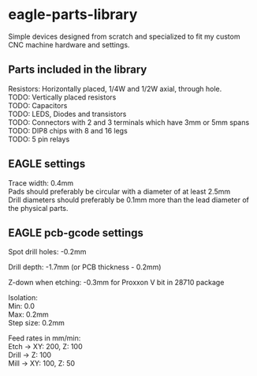 # eagle-parts-library
Simple devices designed from scratch and specialized to fit my custom CNC machine hardware and settings.  

## Parts included in the library
Resistors: Horizontally placed, 1/4W and 1/2W axial, through hole.  
TODO: Vertically placed resistors  
TODO: Capacitors  
TODO: LEDS, Diodes and transistors  
TODO: Connectors with 2 and 3 terminals which have 3mm or 5mm spans  
TODO: DIP8 chips with 8 and 16 legs  
TODO: 5 pin relays  

## EAGLE settings
Trace width: 0.4mm  
Pads should preferably be circular with a diameter of at least 2.5mm  
Drill diameters should preferably be 0.1mm more than the lead diameter of the physical parts.  

## EAGLE pcb-gcode settings
Spot drill holes: -0.2mm  

Drill depth: -1.7mm (or PCB thickness - 0.2mm)  

Z-down when etching: -0.3mm for Proxxon V bit in 28710 package  

Isolation:  
Min: 0.0  
Max: 0.2mm  
Step size: 0.2mm  

Feed rates in mm/min:  
Etch -> XY: 200, Z: 100  
Drill -> Z: 100  
Mill -> XY: 100, Z: 50  

